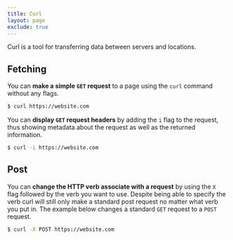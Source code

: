 ```yaml
---
title: Curl
layout: page
exclude: true
---
```


Curl is a tool for transferring data between servers and locations.

## Fetching

You can **make a simple `GET` request** to a page using the `curl` command without any flags.
```bash
$ curl https://website.com
```

You can **display `GET` request headers** by adding the `i` flag to the request, thus showing metadata about the request as well as the returned information.
```bash
$ curl -i https://website.com
```

## Post

You can **change the HTTP verb associate with a request** by using the `X` flag followed by the verb you want to use. Despite being able to specify the verb curl will still only make a standard post request no matter what verb you put in. The example below changes a standard `GET` request to a `POST` request.
```bash
$ curl -X POST https://website.com
```
<!--stackedit_data:
eyJoaXN0b3J5IjpbLTE3NjQ4NDM4OTJdfQ==
-->